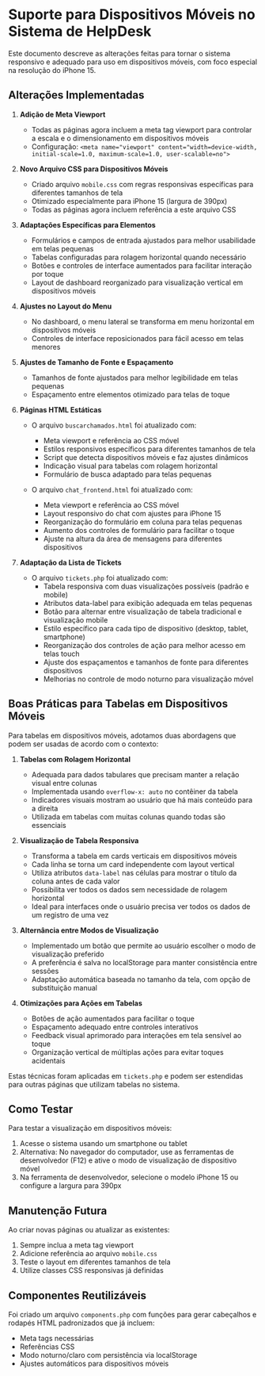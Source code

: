 # Suporte para Dispositivos Móveis no Sistema de HelpDesk

Este documento descreve as alterações feitas para tornar o sistema responsivo e adequado para uso em dispositivos móveis, com foco especial na resolução do iPhone 15.

## Alterações Implementadas

1. **Adição de Meta Viewport**
   - Todas as páginas agora incluem a meta tag viewport para controlar a escala e o dimensionamento em dispositivos móveis
   - Configuração: `<meta name="viewport" content="width=device-width, initial-scale=1.0, maximum-scale=1.0, user-scalable=no">`

2. **Novo Arquivo CSS para Dispositivos Móveis**
   - Criado arquivo `mobile.css` com regras responsivas específicas para diferentes tamanhos de tela
   - Otimizado especialmente para iPhone 15 (largura de 390px)
   - Todas as páginas agora incluem referência a este arquivo CSS

3. **Adaptações Específicas para Elementos**
   - Formulários e campos de entrada ajustados para melhor usabilidade em telas pequenas
   - Tabelas configuradas para rolagem horizontal quando necessário
   - Botões e controles de interface aumentados para facilitar interação por toque
   - Layout de dashboard reorganizado para visualização vertical em dispositivos móveis

4. **Ajustes no Layout do Menu**
   - No dashboard, o menu lateral se transforma em menu horizontal em dispositivos móveis
   - Controles de interface reposicionados para fácil acesso em telas menores

5. **Ajustes de Tamanho de Fonte e Espaçamento**
   - Tamanhos de fonte ajustados para melhor legibilidade em telas pequenas
   - Espaçamento entre elementos otimizado para telas de toque

6. **Páginas HTML Estáticas**
   - O arquivo `buscarchamados.html` foi atualizado com:
     - Meta viewport e referência ao CSS móvel
     - Estilos responsivos específicos para diferentes tamanhos de tela
     - Script que detecta dispositivos móveis e faz ajustes dinâmicos
     - Indicação visual para tabelas com rolagem horizontal
     - Formulário de busca adaptado para telas pequenas
   
   - O arquivo `chat_frontend.html` foi atualizado com:
     - Meta viewport e referência ao CSS móvel
     - Layout responsivo do chat com ajustes para iPhone 15
     - Reorganização do formulário em coluna para telas pequenas
     - Aumento dos controles de formulário para facilitar o toque
     - Ajuste na altura da área de mensagens para diferentes dispositivos

7. **Adaptação da Lista de Tickets**
   - O arquivo `tickets.php` foi atualizado com:
     - Tabela responsiva com duas visualizações possíveis (padrão e mobile)
     - Atributos data-label para exibição adequada em telas pequenas
     - Botão para alternar entre visualização de tabela tradicional e visualização mobile
     - Estilo específico para cada tipo de dispositivo (desktop, tablet, smartphone)
     - Reorganização dos controles de ação para melhor acesso em telas touch
     - Ajuste dos espaçamentos e tamanhos de fonte para diferentes dispositivos
     - Melhorias no controle de modo noturno para visualização móvel

## Boas Práticas para Tabelas em Dispositivos Móveis

Para tabelas em dispositivos móveis, adotamos duas abordagens que podem ser usadas de acordo com o contexto:

1. **Tabelas com Rolagem Horizontal**
   - Adequada para dados tabulares que precisam manter a relação visual entre colunas
   - Implementada usando `overflow-x: auto` no contêiner da tabela
   - Indicadores visuais mostram ao usuário que há mais conteúdo para a direita
   - Utilizada em tabelas com muitas colunas quando todas são essenciais

2. **Visualização de Tabela Responsiva**
   - Transforma a tabela em cards verticais em dispositivos móveis
   - Cada linha se torna um card independente com layout vertical
   - Utiliza atributos `data-label` nas células para mostrar o título da coluna antes de cada valor
   - Possibilita ver todos os dados sem necessidade de rolagem horizontal
   - Ideal para interfaces onde o usuário precisa ver todos os dados de um registro de uma vez

3. **Alternância entre Modos de Visualização**
   - Implementado um botão que permite ao usuário escolher o modo de visualização preferido
   - A preferência é salva no localStorage para manter consistência entre sessões
   - Adaptação automática baseada no tamanho da tela, com opção de substituição manual

4. **Otimizações para Ações em Tabelas**
   - Botões de ação aumentados para facilitar o toque
   - Espaçamento adequado entre controles interativos
   - Feedback visual aprimorado para interações em tela sensível ao toque
   - Organização vertical de múltiplas ações para evitar toques acidentais

Estas técnicas foram aplicadas em `tickets.php` e podem ser estendidas para outras páginas que utilizam tabelas no sistema.

## Como Testar

Para testar a visualização em dispositivos móveis:

1. Acesse o sistema usando um smartphone ou tablet
2. Alternativa: No navegador do computador, use as ferramentas de desenvolvedor (F12) e ative o modo de visualização de dispositivo móvel
3. Na ferramenta de desenvolvedor, selecione o modelo iPhone 15 ou configure a largura para 390px

## Manutenção Futura

Ao criar novas páginas ou atualizar as existentes:

1. Sempre inclua a meta tag viewport
2. Adicione referência ao arquivo `mobile.css`
3. Teste o layout em diferentes tamanhos de tela
4. Utilize classes CSS responsivas já definidas

## Componentes Reutilizáveis

Foi criado um arquivo `components.php` com funções para gerar cabeçalhos e rodapés HTML padronizados que já incluem:

- Meta tags necessárias
- Referências CSS
- Modo noturno/claro com persistência via localStorage
- Ajustes automáticos para dispositivos móveis
